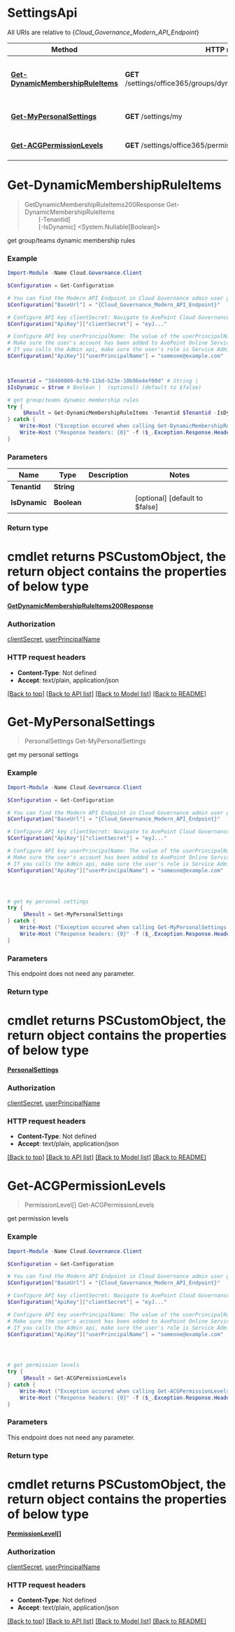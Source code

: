 # SettingsApi

All URIs are relative to {*Cloud_Governance_Modern_API_Endpoint*}

Method | HTTP request | Description
------------- | ------------- | -------------
[**Get-DynamicMembershipRuleItems**](SettingsApi.md#Get-DynamicMembershipRuleItems) | **GET** /settings/office365/groups/dynamicmembershiprule/{tenantid} | get group/teams dynamic membership rules
[**Get-MyPersonalSettings**](SettingsApi.md#Get-MyPersonalSettings) | **GET** /settings/my | get my personal settings
[**Get-ACGPermissionLevels**](SettingsApi.md#get-acgpermissionlevels) | **GET** /settings/office365/permissionlevels | get permission levels


<a name="Get-DynamicMembershipRuleItems"></a>
# **Get-DynamicMembershipRuleItems**
> GetDynamicMembershipRuleItems200Response Get-DynamicMembershipRuleItems<br>
> &nbsp;&nbsp;&nbsp;&nbsp;&nbsp;&nbsp;&nbsp;&nbsp;[-Tenantid] <String><br>
> &nbsp;&nbsp;&nbsp;&nbsp;&nbsp;&nbsp;&nbsp;&nbsp;[-IsDynamic] <System.Nullable[Boolean]><br>

get group/teams dynamic membership rules

### Example
```powershell
Import-Module -Name Cloud.Governance.Client

$Configuration = Get-Configuration

# You can find the Modern API Endpoint in Cloud Governance admin user guide for your environment.
$Configuration["BaseUrl"] = "{Cloud_Governance_Modern_API_Endpoint}"

# Configure API key clientSecret: Navigate to AvePoint Cloud Governance Settings > API Authentication Management to Obtain a client secret.
$Configuration["ApiKey"]["clientSecret"] = "eyJ..."

# Configure API key userPrincipalName: The value of the userPrincipalName parameter is the login name of a delegated user that will be used to invoke the AvePoint Cloud Governance API. 
# Make sure the user's account has been added to AvePoint Online Services and has the license for AvePoint Cloud Governance.
# If you calls the Admin api, make sure the user's role is Service Administrator for AvePoint Cloud Governance.
$Configuration["ApiKey"]["userPrincipalName"] = "someone@example.com"



$Tenantid = "38400000-8cf0-11bd-b23e-10b96e4ef00d" # String | 
$IsDynamic = $true # Boolean |  (optional) (default to $false)

# get group/teams dynamic membership rules
try {
     $Result = Get-DynamicMembershipRuleItems -Tenantid $Tenantid -IsDynamic $IsDynamic
} catch {
    Write-Host ("Exception occured when calling Get-DynamicMembershipRuleItems: {0}" -f ($_.ErrorDetails | ConvertFrom-Json))
    Write-Host ("Response headers: {0}" -f ($_.Exception.Response.Headers | ConvertTo-Json))
}
```

### Parameters

Name | Type | Description  | Notes
------------- | ------------- | ------------- | -------------
 **Tenantid** | **String**|  | 
 **IsDynamic** | **Boolean**|  | [optional] [default to $false]

### Return type
# cmdlet returns PSCustomObject, the return object contains the properties of below type
[**GetDynamicMembershipRuleItems200Response**](GetDynamicMembershipRuleItems200Response.md)

### Authorization

[clientSecret](../README.md#clientSecret), [userPrincipalName](../README.md#userPrincipalName)

### HTTP request headers

 - **Content-Type**: Not defined
 - **Accept**: text/plain, application/json

[[Back to top]](#) [[Back to API list]](../README.md#documentation-for-api-endpoints) [[Back to Model list]](../README.md#documentation-for-models) [[Back to README]](../README.md)

<a name="Get-MyPersonalSettings"></a>
# **Get-MyPersonalSettings**
> PersonalSettings Get-MyPersonalSettings<br>

get my personal settings

### Example
```powershell
Import-Module -Name Cloud.Governance.Client

$Configuration = Get-Configuration

# You can find the Modern API Endpoint in Cloud Governance admin user guide for your environment.
$Configuration["BaseUrl"] = "{Cloud_Governance_Modern_API_Endpoint}"

# Configure API key clientSecret: Navigate to AvePoint Cloud Governance Settings > API Authentication Management to Obtain a client secret.
$Configuration["ApiKey"]["clientSecret"] = "eyJ..."

# Configure API key userPrincipalName: The value of the userPrincipalName parameter is the login name of a delegated user that will be used to invoke the AvePoint Cloud Governance API. 
# Make sure the user's account has been added to AvePoint Online Services and has the license for AvePoint Cloud Governance.
# If you calls the Admin api, make sure the user's role is Service Administrator for AvePoint Cloud Governance.
$Configuration["ApiKey"]["userPrincipalName"] = "someone@example.com"




# get my personal settings
try {
     $Result = Get-MyPersonalSettings
} catch {
    Write-Host ("Exception occured when calling Get-MyPersonalSettings: {0}" -f ($_.ErrorDetails | ConvertFrom-Json))
    Write-Host ("Response headers: {0}" -f ($_.Exception.Response.Headers | ConvertTo-Json))
}
```

### Parameters
This endpoint does not need any parameter.

### Return type
# cmdlet returns PSCustomObject, the return object contains the properties of below type
[**PersonalSettings**](PersonalSettings.md)

### Authorization

[clientSecret](../README.md#clientSecret), [userPrincipalName](../README.md#userPrincipalName)

### HTTP request headers

 - **Content-Type**: Not defined
 - **Accept**: text/plain, application/json

[[Back to top]](#) [[Back to API list]](../README.md#documentation-for-api-endpoints) [[Back to Model list]](../README.md#documentation-for-models) [[Back to README]](../README.md)

<a name="get-acgpermissionlevels"></a>
# **Get-ACGPermissionLevels**
> PermissionLevel[] Get-ACGPermissionLevels<br>

get permission levels

### Example
```powershell
Import-Module -Name Cloud.Governance.Client

$Configuration = Get-Configuration

# You can find the Modern API Endpoint in Cloud Governance admin user guide for your environment.
$Configuration["BaseUrl"] = "{Cloud_Governance_Modern_API_Endpoint}"

# Configure API key clientSecret: Navigate to AvePoint Cloud Governance Settings > API Authentication Management to Obtain a client secret.
$Configuration["ApiKey"]["clientSecret"] = "eyJ..."

# Configure API key userPrincipalName: The value of the userPrincipalName parameter is the login name of a delegated user that will be used to invoke the AvePoint Cloud Governance API. 
# Make sure the user's account has been added to AvePoint Online Services and has the license for AvePoint Cloud Governance.
# If you calls the Admin api, make sure the user's role is Service Administrator for AvePoint Cloud Governance.
$Configuration["ApiKey"]["userPrincipalName"] = "someone@example.com"




# get permission levels
try {
     $Result = Get-ACGPermissionLevels
} catch {
    Write-Host ("Exception occured when calling Get-ACGPermissionLevels: {0}" -f ($_.ErrorDetails | ConvertFrom-Json))
    Write-Host ("Response headers: {0}" -f ($_.Exception.Response.Headers | ConvertTo-Json))
}
```

### Parameters
This endpoint does not need any parameter.

### Return type
# cmdlet returns PSCustomObject, the return object contains the properties of below type
[**PermissionLevel[]**](PermissionLevel.md)

### Authorization

[clientSecret](../README.md#clientSecret), [userPrincipalName](../README.md#userPrincipalName)

### HTTP request headers

 - **Content-Type**: Not defined
 - **Accept**: text/plain, application/json

[[Back to top]](#) [[Back to API list]](../README.md#documentation-for-api-endpoints) [[Back to Model list]](../README.md#documentation-for-models) [[Back to README]](../README.md)

